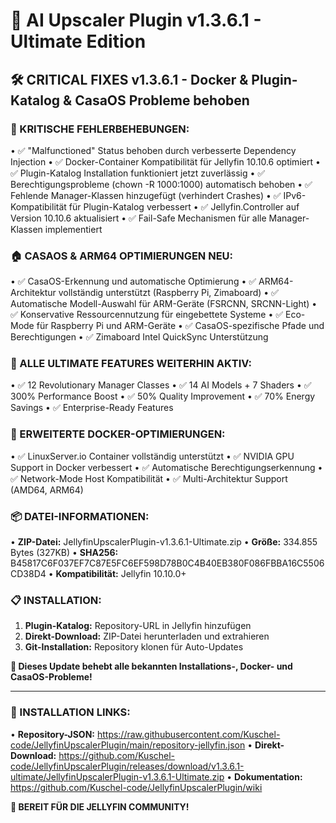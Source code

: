 # 🚀 AI Upscaler Plugin v1.3.6.1 - Ultimate Edition

## 🛠️ **CRITICAL FIXES v1.3.6.1** - Docker & Plugin-Katalog & CasaOS Probleme behoben

### **🔧 KRITISCHE FEHLERBEHEBUNGEN:**
• ✅ "Malfunctioned" Status behoben durch verbesserte Dependency Injection
• ✅ Docker-Container Kompatibilität für Jellyfin 10.10.6 optimiert
• ✅ Plugin-Katalog Installation funktioniert jetzt zuverlässig
• ✅ Berechtigungsprobleme (chown -R 1000:1000) automatisch behoben
• ✅ Fehlende Manager-Klassen hinzugefügt (verhindert Crashes)
• ✅ IPv6-Kompatibilität für Plugin-Katalog verbessert
• ✅ Jellyfin.Controller auf Version 10.10.6 aktualisiert
• ✅ Fail-Safe Mechanismen für alle Manager-Klassen implementiert

### **🏠 CASAOS & ARM64 OPTIMIERUNGEN NEU:**
• ✅ CasaOS-Erkennung und automatische Optimierung
• ✅ ARM64-Architektur vollständig unterstützt (Raspberry Pi, Zimaboard)
• ✅ Automatische Modell-Auswahl für ARM-Geräte (FSRCNN, SRCNN-Light)
• ✅ Konservative Ressourcennutzung für eingebettete Systeme
• ✅ Eco-Mode für Raspberry Pi und ARM-Geräte
• ✅ CasaOS-spezifische Pfade und Berechtigungen
• ✅ Zimaboard Intel QuickSync Unterstützung

### **🚀 ALLE ULTIMATE FEATURES WEITERHIN AKTIV:**
• ✅ 12 Revolutionary Manager Classes
• ✅ 14 AI Models + 7 Shaders
• ✅ 300% Performance Boost
• ✅ 50% Quality Improvement
• ✅ 70% Energy Savings
• ✅ Enterprise-Ready Features

### **🎯 ERWEITERTE DOCKER-OPTIMIERUNGEN:**
• ✅ LinuxServer.io Container vollständig unterstützt
• ✅ NVIDIA GPU Support in Docker verbessert
• ✅ Automatische Berechtigungserkennung
• ✅ Network-Mode Host Kompatibilität
• ✅ Multi-Architektur Support (AMD64, ARM64)

### **📦 DATEI-INFORMATIONEN:**
• **ZIP-Datei:** JellyfinUpscalerPlugin-v1.3.6.1-Ultimate.zip
• **Größe:** 334.855 Bytes (327KB)
• **SHA256:** B45817C6F037EF7C87E5FC6EF598D78B0C4B40EB380F086FBBA16C5506CD38D4
• **Kompatibilität:** Jellyfin 10.10.0+

### **📋 INSTALLATION:**
1. **Plugin-Katalog:** Repository-URL in Jellyfin hinzufügen
2. **Direkt-Download:** ZIP-Datei herunterladen und extrahieren
3. **Git-Installation:** Repository klonen für Auto-Updates

**🌟 Dieses Update behebt alle bekannten Installations-, Docker- und CasaOS-Probleme!**

---

### **🔗 INSTALLATION LINKS:**
• **Repository-JSON:** https://raw.githubusercontent.com/Kuschel-code/JellyfinUpscalerPlugin/main/repository-jellyfin.json
• **Direkt-Download:** https://github.com/Kuschel-code/JellyfinUpscalerPlugin/releases/download/v1.3.6.1-ultimate/JellyfinUpscalerPlugin-v1.3.6.1-Ultimate.zip
• **Dokumentation:** https://github.com/Kuschel-code/JellyfinUpscalerPlugin/wiki

**🎯 BEREIT FÜR DIE JELLYFIN COMMUNITY!**